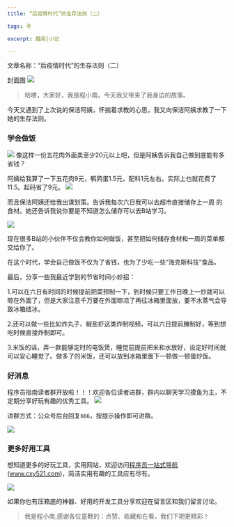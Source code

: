 ```yaml
---
title: “后疫情时代”的生存法则（二）

tags: 寻

excerpt: 趣闻|小记

---
```

文章名称：“后疫情时代”的生存法则（二）

封面图
![](https://navtool.gitee.io/blog/assets/imgs/20221127/DM_20221127234449_001.PNG)


>哈喽，大家好，我是程小南。今天我又带来了我身边的故事。

今天又遇到了上次说的保洁阿姨，怀揣着求教的心思，我又向保洁阿姨求教了一下她的生存法则。

### 学会做饭


![](https://navtool.gitee.io/blog/assets/imgs/20221127/DM_20221127234449_002.PNG)
像这样一份五花肉外面卖至少20元以上吧，但是阿姨告诉我自己做到底能有多省钱？

阿姨给我算了一下五花肉9元，鹌鹑蛋1.5元，配料1元左右。实际上也就花费了11.5。起码省了9元。
![](https://navtool.gitee.io/blog/assets/imgs/20221127/DM_20221127234449_003.PNG)

而且保洁阿姨还给我出谋划策。告诉我每次六日我可以去超市直接储存上一周
的食材。她还告诉我说你要是不知道怎么储存可以去B站学习。

![](https://navtool.gitee.io/blog/assets/imgs/20221127/DM_20221127234449_004.PNG)

现在很多B站的小伙伴不仅会教你如何做饭，甚至把如何储存食材和一周的菜单都交给你了。

在这个时代，学会自己做饭不仅为了省钱，也为了少吃一些“海克斯科技”食品。

最后，分享一些我最近学到的节省时间小妙招：

1.可以在六日有时间的时候提前把菜预制一下，到时候只要工作日晚上一炒就可以晾在外面了，但是大家注意千万要在外面晾凉了再往冰箱里面放，要不水蒸气会导致冰箱结冰。

2.还可以做一些比如炸丸子、椒盐虾这类炸制视频，可以六日提前腌制好，等到想吃时候直接炸制即可。

3.米饭的话，弄一款能够定时的电饭煲，睡觉前提前把米和水放好，设定好时间就可以安心睡觉了。做多了的米饭，还可以放到冰箱里面下一顿做一顿蛋炒饭。


### 好消息
程序员指南读者群开放啦！！！欢迎各位读者进群，群内以聊天学习摸鱼为主，不定期分享好玩有趣的优秀工具。
![](https://navtool.gitee.io/blog/assets/imgs/20221127/DM_20221127234449_005.PNG)

进群方式：公众号后台回复`666`，按提示操作即可进群。

![](https://navtool.gitee.io/blog/assets/imgs/erweima.jpg)

### 更多好用工具
想知道更多的好玩工具，实用网站，欢迎访问[程序员一站式导航](http://www.cxy521.com/)(www.cxy521.com)，简洁实用有趣的工具应有尽有。

![](https://navtool.gitee.io/blog/assets/imgs/20221127/DM_20221127234449_007.PNG)

如果你也有压箱底的神器、好用的开发工具分享欢迎在留言区和我们留言讨论。

> 我是程小南,感谢各位童鞋的：点赞、收藏和在看，我们下期更精彩！





